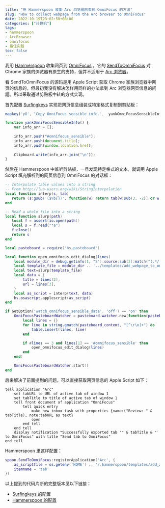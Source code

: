 ```yaml
---
title: "用 Hammerspoon 收集 Arc 浏览器网页到 OmniFocus 的方法"
slug: "How to collect webpage from the Arc browser to OmniFocus"
date: 2022-10-19T23:02:50+08:00
categories: ["计算机"]
tags:
- hammerspoon
- ArcBrowser
- omnifocus
- 最佳实践
toc: false
---
```


我用 [Hammerspoon](https://www.hammerspoon.org/) 收集网页到 [OmniFocus](https://www.omnigroup.com/omnifocus/) ，它的 [SendToOmniFocus](https://www.hammerspoon.org/Spoons/SendToOmniFocus.html) 对 Chrome 家族的浏览器有原生的支持，但并不适用于 [Arc 浏览器](https://thebrowser.company/)。

看 SendToOmniFocus 的源码是用 Apple Script 获取 Chrome 家族浏览器中网页的信息的，但最初我没有解决怎样用同样的办法拿到 Arc 浏览器网页信息的问题。所以采取通过剪贴板中转的方式实现。

首先配置 [Surfingkeys](https://github.com/brookhong/Surfingkeys) 实现把网页信息组装成特定格式复制到剪贴板：

```javascript
mapkey('yO', 'Copy OmniFocus sensible info.',  yankOmniFocusSensibleInfo);

function yankOmniFocusSensibleInfo() {
    var info_arr = [];
    
    info_arr.push("#omnifocus_sensible");
    info_arr.push(document.title);
    info_arr.push(window.location.href);
    
    Clipboard.write(info_arr.join("\n"));
}
```

然后在 Hammerspoon 中监听剪贴板，一旦发现特定格式的文本，就调用 Apple Script 填充解析到的网页信息到 OmniFocus 的对话框：

```lua
-- Interpolate table values into a string
-- From http://lua-users.org/wiki/StringInterpolation
local function interp(s, tab)
   return (s:gsub('($%b{})', function(w) return tab[w:sub(3, -2)] or w end))
end

-- Read a whole file into a string
local function slurp(path)
   local f = assert(io.open(path))
   local s = f:read("*a")
   f:close()
   return s
end

local pasteboard = require('hs.pasteboard')

local function open_omnifocus_edit_dialog(lines)
    local module_dir = debug.getinfo(1, "S").source:sub(2):match("(.*/)")
    local template_file = module_dir .. '../templates/add_webpage_to_omnifocus.tpl'
    local text=slurp(template_file)
    local data = {
        title = lines[2],
        url = lines[3],
    }
    local as_script = interp(text, data)
    hs.osascript.applescript(as_script)
end

if GetOption('watch_omnifocus_sensible_data', 'off') == 'on' then
    OmniFocusPasteboardWatcher = pasteboard.watcher.new(function(pasteboard_content)
        local lines = {}
        for line in string.gmatch(pasteboard_content, "[^\r\n]+") do
            table.insert(lines, line)
        end

        if #lines == 3 and lines[1] == '#omnifocus_sensible' then
            open_omnifocus_edit_dialog(lines)
        end
    end)

    OmniFocusPasteboardWatcher:start()
end
```

后来解决了前面提到的问题，可以直接获取网页信息的 Apple Script 如下：

```applescript
tell application "Arc"
    set tabURL to URL of active tab of window 1
    set tabTitle to title of active tab of window 1
    tell front document of application "OmniFocus"
        tell quick entry
            make new inbox task with properties {name:("Review: " & tabTitle), note:tabURL as text}
            open
        end tell
    end tell
    display notification "Successfully exported tab '" & tabTitle & "' to OmniFocus" with title "Send tab to OmniFocus"
end tell
```

Hammerspoon 里这样配置：

```lua
spoon.SendToOmniFocus:registerApplication('Arc', {
    as_scriptfile = os.getenv('HOME') .. '/.hammerspoon/templates/add_arc_webpage_to_omnifocus.applescript',
    itemname = 'tab'
})
```

以上提到的代码片断的完整版本见以下链接：

- [Surfingkeys 的配置](https://gist.github.com/xbot/241b432193bde2df779339963c51076b)
- [Hammerspoon 的配置](https://github.com/xbot/hammerspoon)